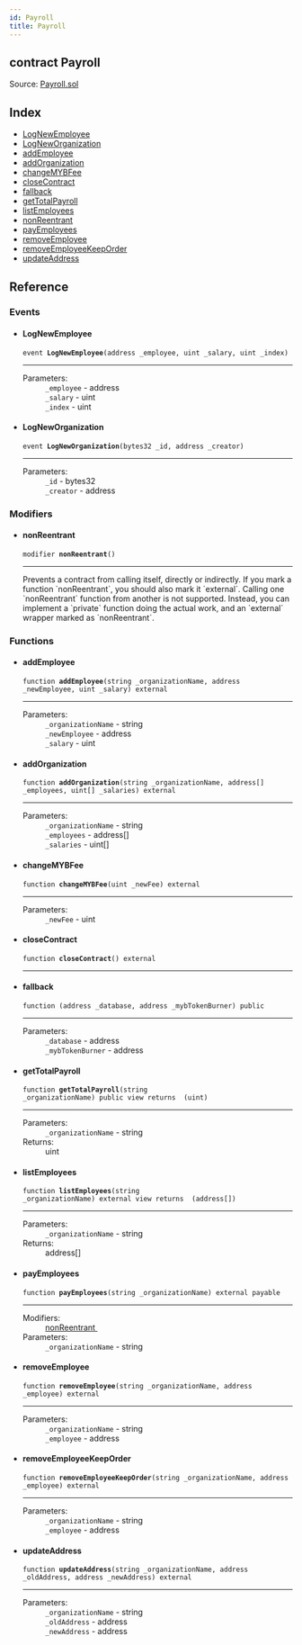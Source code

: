 ```yaml
---
id: Payroll
title: Payroll
---
```


<div class="contract-doc"><div class="contract"><h2 class="contract-header"><span class="contract-kind">contract</span> Payroll</h2><div class="source">Source: <a href="git+https://github.com/MyBitFoundation/dapp-payroll/blob/v1.0.0/contracts/Payroll.sol" target="_blank">Payroll.sol</a></div></div><div class="index"><h2>Index</h2><ul><li><a href="Payroll.html#LogNewEmployee">LogNewEmployee</a></li><li><a href="Payroll.html#LogNewOrganization">LogNewOrganization</a></li><li><a href="Payroll.html#addEmployee">addEmployee</a></li><li><a href="Payroll.html#addOrganization">addOrganization</a></li><li><a href="Payroll.html#changeMYBFee">changeMYBFee</a></li><li><a href="Payroll.html#closeContract">closeContract</a></li><li><a href="Payroll.html#">fallback</a></li><li><a href="Payroll.html#getTotalPayroll">getTotalPayroll</a></li><li><a href="Payroll.html#listEmployees">listEmployees</a></li><li><a href="Payroll.html#nonReentrant">nonReentrant</a></li><li><a href="Payroll.html#payEmployees">payEmployees</a></li><li><a href="Payroll.html#removeEmployee">removeEmployee</a></li><li><a href="Payroll.html#removeEmployeeKeepOrder">removeEmployeeKeepOrder</a></li><li><a href="Payroll.html#updateAddress">updateAddress</a></li></ul></div><div class="reference"><h2>Reference</h2><div class="events"><h3>Events</h3><ul><li><div class="item event"><span id="LogNewEmployee" class="anchor-marker"></span><h4 class="name">LogNewEmployee</h4><div class="body"><code class="signature">event <strong>LogNewEmployee</strong><span>(address _employee, uint _salary, uint _index) </span></code><hr/><dl><dt><span class="label-parameters">Parameters:</span></dt><dd><div><code>_employee</code> - address</div><div><code>_salary</code> - uint</div><div><code>_index</code> - uint</div></dd></dl></div></div></li><li><div class="item event"><span id="LogNewOrganization" class="anchor-marker"></span><h4 class="name">LogNewOrganization</h4><div class="body"><code class="signature">event <strong>LogNewOrganization</strong><span>(bytes32 _id, address _creator) </span></code><hr/><dl><dt><span class="label-parameters">Parameters:</span></dt><dd><div><code>_id</code> - bytes32</div><div><code>_creator</code> - address</div></dd></dl></div></div></li></ul></div><div class="modifiers"><h3>Modifiers</h3><ul><li><div class="item modifier"><span id="nonReentrant" class="anchor-marker"></span><h4 class="name">nonReentrant</h4><div class="body"><code class="signature">modifier <strong>nonReentrant</strong><span>() </span></code><hr/><div class="description"><p>Prevents a contract from calling itself, directly or indirectly. If you mark a function `nonReentrant`, you should also mark it `external`. Calling one `nonReentrant` function from another is not supported. Instead, you can implement a `private` function doing the actual work, and an `external` wrapper marked as `nonReentrant`.</p></div></div></div></li></ul></div><div class="functions"><h3>Functions</h3><ul><li><div class="item function"><span id="addEmployee" class="anchor-marker"></span><h4 class="name">addEmployee</h4><div class="body"><code class="signature">function <strong>addEmployee</strong><span>(string _organizationName, address _newEmployee, uint _salary) </span><span>external </span></code><hr/><dl><dt><span class="label-parameters">Parameters:</span></dt><dd><div><code>_organizationName</code> - string</div><div><code>_newEmployee</code> - address</div><div><code>_salary</code> - uint</div></dd></dl></div></div></li><li><div class="item function"><span id="addOrganization" class="anchor-marker"></span><h4 class="name">addOrganization</h4><div class="body"><code class="signature">function <strong>addOrganization</strong><span>(string _organizationName, address[] _employees, uint[] _salaries) </span><span>external </span></code><hr/><dl><dt><span class="label-parameters">Parameters:</span></dt><dd><div><code>_organizationName</code> - string</div><div><code>_employees</code> - address[]</div><div><code>_salaries</code> - uint[]</div></dd></dl></div></div></li><li><div class="item function"><span id="changeMYBFee" class="anchor-marker"></span><h4 class="name">changeMYBFee</h4><div class="body"><code class="signature">function <strong>changeMYBFee</strong><span>(uint _newFee) </span><span>external </span></code><hr/><dl><dt><span class="label-parameters">Parameters:</span></dt><dd><div><code>_newFee</code> - uint</div></dd></dl></div></div></li><li><div class="item function"><span id="closeContract" class="anchor-marker"></span><h4 class="name">closeContract</h4><div class="body"><code class="signature">function <strong>closeContract</strong><span>() </span><span>external </span></code><hr/></div></div></li><li><div class="item function"><span id="fallback" class="anchor-marker"></span><h4 class="name">fallback</h4><div class="body"><code class="signature">function <strong></strong><span>(address _database, address _mybTokenBurner) </span><span>public </span></code><hr/><dl><dt><span class="label-parameters">Parameters:</span></dt><dd><div><code>_database</code> - address</div><div><code>_mybTokenBurner</code> - address</div></dd></dl></div></div></li><li><div class="item function"><span id="getTotalPayroll" class="anchor-marker"></span><h4 class="name">getTotalPayroll</h4><div class="body"><code class="signature">function <strong>getTotalPayroll</strong><span>(string _organizationName) </span><span>public </span><span>view </span><span>returns  (uint) </span></code><hr/><dl><dt><span class="label-parameters">Parameters:</span></dt><dd><div><code>_organizationName</code> - string</div></dd><dt><span class="label-return">Returns:</span></dt><dd>uint</dd></dl></div></div></li><li><div class="item function"><span id="listEmployees" class="anchor-marker"></span><h4 class="name">listEmployees</h4><div class="body"><code class="signature">function <strong>listEmployees</strong><span>(string _organizationName) </span><span>external </span><span>view </span><span>returns  (address[]) </span></code><hr/><dl><dt><span class="label-parameters">Parameters:</span></dt><dd><div><code>_organizationName</code> - string</div></dd><dt><span class="label-return">Returns:</span></dt><dd>address[]</dd></dl></div></div></li><li><div class="item function"><span id="payEmployees" class="anchor-marker"></span><h4 class="name">payEmployees</h4><div class="body"><code class="signature">function <strong>payEmployees</strong><span>(string _organizationName) </span><span>external </span><span>payable </span></code><hr/><dl><dt><span class="label-modifiers">Modifiers:</span></dt><dd><a href="Payroll.html#nonReentrant">nonReentrant </a></dd><dt><span class="label-parameters">Parameters:</span></dt><dd><div><code>_organizationName</code> - string</div></dd></dl></div></div></li><li><div class="item function"><span id="removeEmployee" class="anchor-marker"></span><h4 class="name">removeEmployee</h4><div class="body"><code class="signature">function <strong>removeEmployee</strong><span>(string _organizationName, address _employee) </span><span>external </span></code><hr/><dl><dt><span class="label-parameters">Parameters:</span></dt><dd><div><code>_organizationName</code> - string</div><div><code>_employee</code> - address</div></dd></dl></div></div></li><li><div class="item function"><span id="removeEmployeeKeepOrder" class="anchor-marker"></span><h4 class="name">removeEmployeeKeepOrder</h4><div class="body"><code class="signature">function <strong>removeEmployeeKeepOrder</strong><span>(string _organizationName, address _employee) </span><span>external </span></code><hr/><dl><dt><span class="label-parameters">Parameters:</span></dt><dd><div><code>_organizationName</code> - string</div><div><code>_employee</code> - address</div></dd></dl></div></div></li><li><div class="item function"><span id="updateAddress" class="anchor-marker"></span><h4 class="name">updateAddress</h4><div class="body"><code class="signature">function <strong>updateAddress</strong><span>(string _organizationName, address _oldAddress, address _newAddress) </span><span>external </span></code><hr/><dl><dt><span class="label-parameters">Parameters:</span></dt><dd><div><code>_organizationName</code> - string</div><div><code>_oldAddress</code> - address</div><div><code>_newAddress</code> - address</div></dd></dl></div></div></li></ul></div></div></div>
